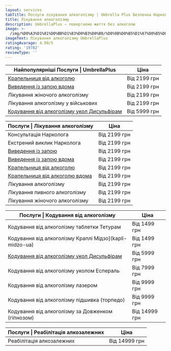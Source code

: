 ```yaml
---
layout: services
tabTitle: Послуги лікування алкоголізму | Umbrella Plus Безпечна Наркологія
title: Лікування алкоголізму
description: UmbrellaPlus – повертаємо життя без алкоголю
image: >-
  /img/%D0%A3%D1%81%D0%BB%D1%83%D0%B3%D0%B8/%D0%9B%D0%B5%D1%87%D0%B5%D0%BD%D0%B8%D0%B5-%D0%B0%D0%BB%D0%BA%D0%BE%D0%B3%D0%BE%D0%BB-%D0%BE%D0%B1%D1%89.jpg
imageText: Лікування алкоголізму UmbrellaPlus
ratingAvarage: 4.99/5
rating: '19782'
reviewType: ''
---
```


| Найпопулярніші Послуги \| UmbrellaPlus                                                          | Ціна         |
| ----------------------------------------------------------------------------------------------- | ------------ |
| [Крапельниця від алкоголю](kapelnica-ot-alkogolia-UmbrellaPlus-ua)                              | Від 2199 грн |
| [Виведення із запою вдома](Vivod-iz-zapoia-na-domy-UmbrellaPlus-ua)                             | Від 2199 грн |
| Лікування жіночого алкоголізму                                                                  | Від 2199 грн |
| Лікування алкоголізму у військових                                                              | Від 2199 грн |
| [Кодування від алкоголізму укол Дисульфірам](kodirovka-ot-alkogolia-disulfiram-umbrellaplus-ua) | Від 5999 грн |

| Послуги \| Лікування алкоголізму                                                | Ціна         |
| ------------------------------------------------------------------------------- | ------------ |
| Консультація Нарколога                                                          | Від 2199 грн |
| Екстрений виклик Нарколога                                                      | Від 2199 грн |
| [Виведення із запою](Vivod-iz-zapoia-UmbrellaPlus-ua)                           | Від 2199 грн |
| [Виведення із запою вдома](Vivod-iz-zapoia-na-domy-UmbrellaPlus-ua)             | Від 2199 грн |
| [Крапельниця від алкоголю](kapelnica-ot-alkogolia-UmbrellaPlus-ua)              | Від 2199 грн |
| [Крапельниця від алкоголю вдома](Kapelnica_ot_alkogola_na_domy_umbrellaplus-ua) | Від 2199 грн |
| Лікування алкоголізму                                                           | Від 2199 грн |
| Лікування пивного алкоголізму                                                   | Від 2199 грн |
| Лікування жіночого алкоголізму                                                  | Від 2199 грн |

| Послуги \| Кодування від алкоголізму                                                            | Ціна          |
| ----------------------------------------------------------------------------------------------- | ------------- |
| Кодування від алкоголізму таблетки Тетурам                                                      | Від 1499 грн  |
| Кодування від алкоголізму Краплі Мідзо]\(kapli-midzo-ua)                                        | Від 1499 грн  |
| [Кодування від алкоголізму укол Дисульфірам](kodirovka-ot-alkogolia-disulfiram-umbrellaplus-ua) | Від 5999 грн  |
| Кодування від алкоголізму уколом Еспераль                                                       | Від 7999 грн  |
| Кодування від алкоголізму лазером                                                               | Від 9999 грн  |
| Кодування від алкоголізму підшивка (торпедо)                                                    | Від 9999 грн  |
| Кодування від алкоголізму за Довженком (гіпнозом)                                               | Від 14999 грн |

| Послуги \| Реабілітація алкозалежних | Ціна          |
| ------------------------------------ | ------------- |
| Реабілітація алкозалежних            | Від 14999 грн |
